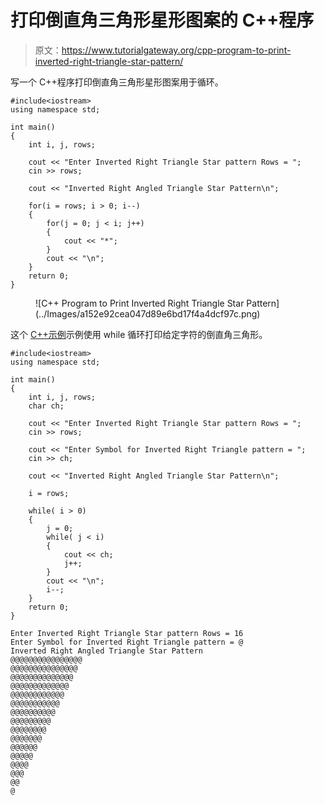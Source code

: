 # 打印倒直角三角形星形图案的 C++程序

> 原文：<https://www.tutorialgateway.org/cpp-program-to-print-inverted-right-triangle-star-pattern/>

写一个 C++程序打印倒直角三角形星形图案用于循环。

```
#include<iostream>
using namespace std;

int main()
{
	int i, j, rows;

    cout << "Enter Inverted Right Triangle Star pattern Rows = ";
    cin >> rows;

    cout << "Inverted Right Angled Triangle Star Pattern\n"; 

    for(i = rows; i > 0; i--)
    {
    	for(j = 0; j < i; j++)
		{
            cout << "*";
        }
        cout << "\n";
    }		
 	return 0;
}
```

<figure class="wp-block-image size-large">![C++ Program to Print Inverted Right Triangle Star Pattern](../Images/a152e92cea047d89e6bd17f4a4dcf97c.png)</figure>

这个 [C++示例](https://www.tutorialgateway.org/cpp-programs/)示例使用 while 循环打印给定字符的倒直角三角形。

```
#include<iostream>
using namespace std;

int main()
{
	int i, j, rows;
    char ch;

    cout << "Enter Inverted Right Triangle Star pattern Rows = ";
    cin >> rows;

    cout << "Enter Symbol for Inverted Right Triangle pattern = ";
    cin >> ch;

    cout << "Inverted Right Angled Triangle Star Pattern\n"; 

    i = rows;

    while( i > 0)
    {
        j = 0;
    	while( j < i)
		{
            cout << ch;
            j++;
        }
        cout << "\n";
        i--;
    }		
 	return 0;
}
```

```
Enter Inverted Right Triangle Star pattern Rows = 16
Enter Symbol for Inverted Right Triangle pattern = @
Inverted Right Angled Triangle Star Pattern
@@@@@@@@@@@@@@@@
@@@@@@@@@@@@@@@
@@@@@@@@@@@@@@
@@@@@@@@@@@@@
@@@@@@@@@@@@
@@@@@@@@@@@
@@@@@@@@@@
@@@@@@@@@
@@@@@@@@
@@@@@@@
@@@@@@
@@@@@
@@@@
@@@
@@
@
```
